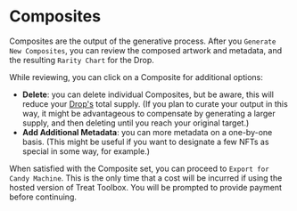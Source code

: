 # Composites

Composites are the output of the generative process. After you `Generate New Composites`, you can review the composed artwork and metadata, and the resulting `Rarity Chart` for the Drop.

While reviewing, you can click on a Composite for additional options:

* **Delete**: you can delete individual Composites, but be aware, this will reduce your [Drop's](drops.md) total supply. (If you plan to curate your output in this way, it might be advantageous to compensate by generating a larger supply, and then deleting until you reach your original target.)
* **Add Additional Metadata**: you can more metadata on a one-by-one basis. (This might be useful if you want to designate a few NFTs as special in some way, for example.)&#x20;

When satisfied with the Composite set, you can proceed to `Export for Candy Machine`. This is the only time that a cost will be incurred if using the hosted version of Treat Toolbox. You will be prompted to provide payment before continuing.
